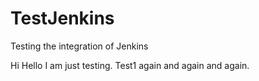 # TestJenkins
Testing the integration of Jenkins

Hi
Hello
I am just testing.
Test1 again and again and again.

